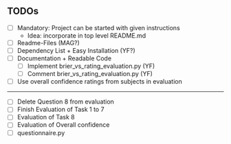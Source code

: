 ## TODOs

- [ ] Mandatory: Project can be started with given instructions
    - Idea: incorporate in top level README.md 
- [ ] Readme-Files (MAG?)
- [ ] Dependency List + Easy Installation (YF?)
- [ ] Documentation + Readable Code
    - [ ] Implement brier_vs_rating_evaluation.py (YF)
    - [ ] Comment brier_vs_rating_evaluation.py (YF)
- [ ] Use overall confidence ratings from subjects in evaluation 
---
- [ ] Delete Question 8 from evaluation
- [ ] Finish Evaluation of Task 1 to 7
- [ ] Evaluation of Task 8
- [ ] Evaluation of Overall confidence
- [ ] questionnaire.py